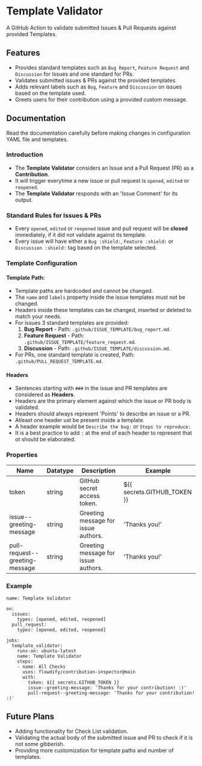 # Template Validator
A GitHub Action to validate submitted Issues & Pull Requests against provided Templates.

## Features
- Provides standard templates such as `Bug Report`, `Feature Request` and `Discussion` for Issues and one standard for PRs.
- Validates submitted issues & PRs against the provided templates.
- Adds relevant labels such as `Bug`, `Feature` and `Discussion` on issues based on the template used.
- Greets users for their contribution using a provided custom message.

## Documentation

Read the documentation carefully before making changes in configuration YAML file and templates.

### Introduction
- The **Template Validator** considers an Issue and a Pull Request (PR) as a **Contribution**.
- It will trigger everytime a new issue or pull request is `opened`, `edited` or `reopened`.
- The **Template Validator** responds with an 'Issue Comment' for its output.

### Standard Rules for Issues & PRs
- Every `opened`, `edited` or `reopened` issue and pull request will be **closed** immediately, if it did not validate against its template.
- Every issue will have either a `Bug :shield:`, `Feature :shield:` or `Discussion :shield:` tag based on the template selected.

### Template Configuration

#### Template Path:

- Template paths are hardcoded and cannot be changed.
- The `name` and `labels` property inside the issue templates must not be changed.
- Headers inside these templates can be changed, inserted or deleted to match your needs.
- For issues 3 standard templates are provided: 
    1. **Bug Report** - Path: `.github/ISSUE_TEMPLATE/bug_report.md`.
    2. **Feature Request** - Path: `.github/ISSUE_TEMPLATE/feature_request.md`.
    3. **Discussion** - Path: `.github/ISSUE_TEMPLATE/discussion.md`.
- For PRs, one standard template is created, Path: `.github/PULL_REQUEST_TEMPLATE.md`.

#### Headers

- Sentences starting with `###` in the issue and PR templates are considered as **Headers**.
- Headers are the primary element against which the issue or PR body is validated. 
- Headers should always represent 'Points' to describe an issue or a PR. 
- Atleast one header ust be present inside a template.
- A header example would be `Describe the bug:` or `Steps to reproduce:` 
- It is a best practice to add `:` at the end of each header to represent that ot should be elaborated.

### Properties

| Name | Datatype | Description | Example |
|------|----------|-------------|---------|
| token | string | GitHub secret access token. | ${{ secrets.GITHUB_TOKEN }} |
| issue--greeting-message | string | Greeting message for issue authors. | 'Thanks you!' |
| pull-request--greeting-message | string | Greeting message for issue authors. | 'Thanks you!' |


### Example

```
name: Template Validator

on: 
  issues:
    types: [opened, edited, reopened]
  pull_request:
    types: [opened, edited, reopened]

jobs:
  template_validator:
    runs-on: ubuntu-latest
    name: Template Validator
    steps:
    - name: All Checks
      uses: flowdify/contribution-inspector@main
      with:
        token: ${{ secrets.GITHUB_TOKEN }}
        issue--greeting-message: 'Thanks for your contribution! :)'
        pull-request--greeting-message: 'Thanks for your contribution! :)'
```

## Future Plans

- Adding functionality for Check List validation.
- Validating the actual body of the submitted issue and PR to check if it is not some gibberish.
- Providing more customization for template paths and number of templates.